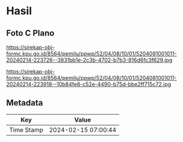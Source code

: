 # Hasil

## Foto C Plano

https://sirekap-obj-formc.kpu.go.id/8564/pemilu/ppwp/52/04/08/10/01/5204081001011-20240214-223726--3831bb1e-2c3b-4702-b7b3-816d6fc3f629.jpg

https://sirekap-obj-formc.kpu.go.id/8564/pemilu/ppwp/52/04/08/10/01/5204081001011-20240214-223918--10b84fe8-c52e-4490-b75d-bbe2ff715c72.jpg


## Metadata

| Key        | Value               |
| ---------- | ------------------- |
| Time Stamp | 2024-02-15 07:00:44 |



